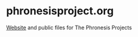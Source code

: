 # phronesisproject.org
[Website](http://phronesisproject.org) and public files for The Phronesis Projects
